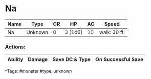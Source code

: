 # Na

| Name | Type | CR | HP | AC | Speed |
|------|------|----|----|----|-------|
| Na | Unknown | 0 | 3 (1d6) | 10 | walk: 30 ft. |

### Actions:

| Ability | Damage | Save DC & Type | On Successful Save |
|---------|--------|----------------|--------------------|


^Tags: #monster #type_unknown